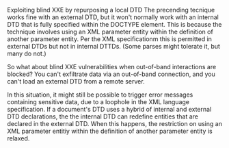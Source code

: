 Exploiting blind XXE by repurposing a local DTD
The precending tecnique works fine with an external DTD, but it won't normally work with an internal DTD that is fully specified within the DOCTYPE element. This is because the technique involves using an XML parameter entity within the definition of another parameter entity. Per the XML specificationm this is permitted in external DTDs but not in internal DTTDs. (Some parses might tolerate it, but many do not.)

So what about blind XXE vulnerabilities when out-of-band interactions are blocked? You can't exfiltrate data via an out-of-band connection, and you can't load an external DTD from a remote server.

In this situation, it might still be possible to trigger error messages containing sensitive data, due to a loophole in the XML language specification. If a document's DTD uses a hybrid of internal and external DTD declarations, the the internal DTD can redefine entities that are declared in the external DTD. When this happens, the restriction on using an XML parameter entitiy within the definition of another parameter entity is relaxed.
